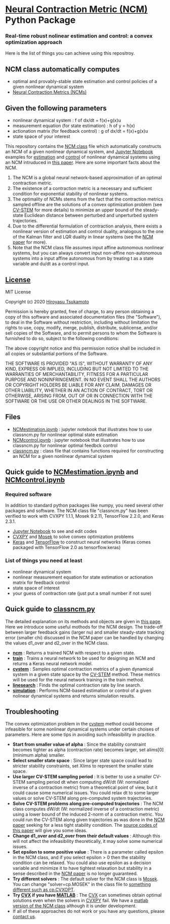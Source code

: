 # [Neural Contraction Metric (NCM)](https://arxiv.org/abs/2006.04361) Python Package 
### Real-time robust nolinear estimation and control: a convex optimization approach
Here is the list of things you can achieve using this repositroy.
## NCM class automatically computes
* optimal and provably-stable state estimation and control policies of a given nonlinear dynamical system
* [Neural Contraction Metrics (NCMs)](https://arxiv.org/abs/2006.04361)
## Given the following parameters
* nonlinear dynamical system : f of dx/dt = f(x)+g(x)u
* measurement equation (for state estimation) : h of y = h(x)
* actionation matrix (for feedback control) : g of dx/dt = f(x)+g(x)u
* state space of your interest

This repository contains the [NCM class](https://github.com/AstroHiro/ncm/wiki/Documentation) file which automatically constructs an NCM of a given nonlinear dynamical system, and [Jupyter Notebook](https://jupyter.readthedocs.io/en/latest/install.html) examples for [estimation](https://github.com/AstroHiro/ncm/blob/master/NCMestimation.ipynb) and [control](https://github.com/AstroHiro/ncm/blob/master/NCMcontrol.ipynb) of nonlinear dynamical systems using an NCM intruduced in [this paper](https://arxiv.org/abs/2006.04361). Here are some important facts about the NCM.
1. The NCM is a global neural network-based approximation of an optimal contraction metric.
2. The existence of a contraction metric is a necessary and sufficient condition for exponential stability of nonlinear systems. 
3. The optimality of NCMs stems from the fact that the contraction metrics sampled offline are the solutions of a convex optimization problem (see [CV-STEM](https://arxiv.org/abs/2006.04359) for more details) to minimize an upper bound of the steady-state Euclidean distance between perturbed and unperturbed system trajectories.
4. Due to the differential formulation of contraction analysis, there exists a nonlinear version of estimation and control duality, analogous to the one of the Kalman filter and LQR duality in linear systems (see the [NCM paper](https://arxiv.org/abs/2006.04361) for more).
5. Note that the NCM class file assumes input affine autonomous nonlinear systems, but you can always convert input non-affine non-autonomous systems into a input affine autonomous from by treating t as a state variable and du/dt as a control input.
## [License](https://github.com/AstroHiro/ncm/blob/master/LICENSE.txt)
MIT License

Copyright (c) 2020 [Hiroyasu Tsukamoto](https://hirotsukamoto.com/)

Permission is hereby granted, free of charge, to any person obtaining a copy
of this software and associated documentation files (the "Software"), to deal
in the Software without restriction, including without limitation the rights
to use, copy, modify, merge, publish, distribute, sublicense, and/or sell
copies of the Software, and to permit persons to whom the Software is
furnished to do so, subject to the following conditions:

The above copyright notice and this permission notice shall be included in all
copies or substantial portions of the Software.

THE SOFTWARE IS PROVIDED "AS IS", WITHOUT WARRANTY OF ANY KIND, EXPRESS OR
IMPLIED, INCLUDING BUT NOT LIMITED TO THE WARRANTIES OF MERCHANTABILITY,
FITNESS FOR A PARTICULAR PURPOSE AND NONINFRINGEMENT. IN NO EVENT SHALL THE
AUTHORS OR COPYRIGHT HOLDERS BE LIABLE FOR ANY CLAIM, DAMAGES OR OTHER
LIABILITY, WHETHER IN AN ACTION OF CONTRACT, TORT OR OTHERWISE, ARISING FROM,
OUT OF OR IN CONNECTION WITH THE SOFTWARE OR THE USE OR OTHER DEALINGS IN THE
SOFTWARE.
## Files
* [NCMestimation.ipynb](https://github.com/AstroHiro/ncm/blob/master/NCMestimation.ipynb) : jupyter notebook that illustrates how to use classncm.py for nonlinear optimal state estimation
* [NCMcontrol.ipynb](https://github.com/AstroHiro/ncm/blob/master/NCMcontrol.ipynb) : jupyter notebook that illustrates how to use classncm.py for nonlinear optimal feedbck control
* [classncm.py](https://github.com/AstroHiro/ncm/blob/master/classncm.py) : class file that contains functions required for constructing an NCM for a given nonlinear dynamical system
## Quick guide to [NCMestimation.ipynb](https://github.com/AstroHiro/ncm/blob/master/NCMestimation.ipynb) and [NCMcontrol.ipynb](https://github.com/AstroHiro/ncm/blob/master/NCMcontrol.ipynb)
### Required software
In addition to standard python packages like numpy, you need several other packages and software. The NCM class file "classncm.py" has been verified to work with CVXPY 1.1.1, Mosek 9.2.11, TensorFlow 2.2.0, and Keras 2.3.1.
* [Jupyter Notebook](https://jupyter.readthedocs.io/en/latest/install.html) to see and edit codes
* [CVXPY](https://www.cvxpy.org/install/index.html) and [Mosek](https://docs.mosek.com/9.2/install/installation.html) to solve convex optimization problems
* [Keras](https://keras.io/about/) and [TensorFlow](https://www.tensorflow.org/install) to construct neural networks (Keras comes packaged with TensorFlow 2.0 as tensorflow.keras)
### List of things you need at least
* nonlinear dynamical system
* nonlinear measurement equation for state estimation or actionation matrix for feedback control
* state space of interest
* your guess of contraction rate (just put a small number if not sure)
## Quick guide to [classncm.py](https://github.com/AstroHiro/ncm/blob/master/classncm.py)
The detailed explanation on its methods and objects are given in [this page](https://github.com/AstroHiro/ncm/wiki/Documentation). Here we introduce some useful mothods for the NCM design. The trade-off between larger feedback gains (larger nu) and smaller steady-state tracking error (smaller chi) discussed in the NCM paper can be handled by changing the values d1_over and d2_over in the NCM class.
* **[ncm](https://github.com/AstroHiro/ncm/wiki/NCM-methods:-ncm)** : Returns a trained NCM with respect to a given state.
* **[train](https://github.com/AstroHiro/ncm/wiki/NCM-methods:-train)** : Trains a neural network to be used for designing an NCM and returns a Keras neural network model.
* **[cvstem](https://github.com/AstroHiro/ncm/wiki/NCM-methods:-cvstem)** : Samples optimal contraction metrics of a given dynamical system in a given state space by the [CV-STEM](https://arxiv.org/abs/2006.04359) method. These metrics will be used for the neural network training in the train method.
* **[linesearch](https://github.com/AstroHiro/ncm/wiki/NCM-methods:-linesearch)** : Finds the optimal contraction rate by line search.
* **[simulation](https://github.com/AstroHiro/ncm/wiki/NCM-methods:-simulation)** : Performs NCM-based estimation or control of a given nolinear dynamical systems and returns simulation results.
## Troubleshooting
The convex optimization problem in the [cvstem](https://github.com/AstroHiro/ncm/wiki/NCM-methods:-cvstem) method could become infeasible for some nonlinear dynamical systems under certain choises of parameters. Here are some tips in avoiding such infeasibility in practice.
* **Start from smaller value of alpha** : Since the stability constraint becomes tighter as alpha (contraction rate) becomes larger, set alims[0] (minimum alpha) smaller.
* **Select smaller state space** : Since larger state space could lead to stricter stability constraints, set Xlims to represent the smaller state space.
* **Use larger CV-STEM sampling period** : It is better to use a smaller CV-STEM sampling period dt when computing dW/dt (W: normalized inverse of a contraction metric) from a theoretical point of view, but it could cause some numerical issues. You could relax dt to some larger values or solve CV-STEM along pre-computed system trajectories.
* **Solve CV-STEM problems along pre-computed trajectories** : The NCM class computes dW/dt (W: normalized inverse of a contraction metric) using a lower bound of the induced 2-norm of a contraction metric. You could run the CV-STEM along given trajectories as was done in the [NCM paper](https://arxiv.org/abs/2006.04361) seeking for a less tight stability condition. The [source codes of this paper](https://github.com/AstroHiro/ncm/tree/master/sourcecodes) will give you some ideas.
* **Change d1_over and d2_over from their default values** : Although this will not affect the infeasibility theoretically, it may solve some numerical issues.
* **Set epsilon to some positive value** : There is a parameter called epsilon in the NCM class, and if you select epsilon > 0 then the stability condition can be relaxed. You could also use epsilon as a decision variable and minimize it to have tightest relaxation but stability in a sense described in the [NCM paper](https://arxiv.org/abs/2006.04361) is no longer guaranteed.
* **Try different solvers** : The default solver for the NCM class is [Mosek](https://docs.mosek.com/9.2/install/installation.html). You can change "solver=cp.MOSEK" in the class file to [something different such as cp.CVXOPT](https://www.cvxpy.org/tutorial/advanced/index.html).
* **Try [CVX](http://cvxr.com/cvx/download/) if you have [MATLAB](https://www.mathworks.com/products/matlab.html)** : The [CVX](http://cvxr.com/cvx/download/) can sometimes obtain optimal solutions even when the solvers in [CVXPY](https://www.cvxpy.org/install/index.html) fail. We have a [matlab version of the NCM class](https://github.com/AstroHiro/ncm/blob/master/NCM.m) although it is under development.
* If all of these approaches do not work or you have any questions, please [contact us](https://hirotsukamoto.com/).
